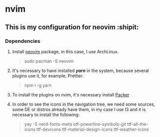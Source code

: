 # nvim

## This is my configuration for neovim :shipit:

### Dependencies

1. Install [neovim](https://archlinux.org/packages/community/x86_64/neovim/) package, in this case, I use ArchLinux.

   > sudo pacman -S neovim

2. It's necessary to have installed _**yarn**_ in the system, because several plugins use it, for example, Prettier.

   > npm i -g yarn

3. To install the plugins on nvim, it's necessary install [Packer](https://github.com/wbthomason/packer.nvim)

4. In order to see the icons in the navigation tree, we need some sources, some DE or distros already have them, in my case I use I3 and it is necessary to install the following:
   > yay -S nerd-fonts-meta otf-powerline-symbols-git ttf-all-the-icons ttf-devicons ttf-material-design-icons ttf-weather-icons
